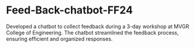 # Feed-Back-chatbot-FF24
Developed a chatbot to collect feedback during a 3-day workshop at MVGR College of Engineering. The chatbot streamlined the feedback process, ensuring efficient and organized responses.
